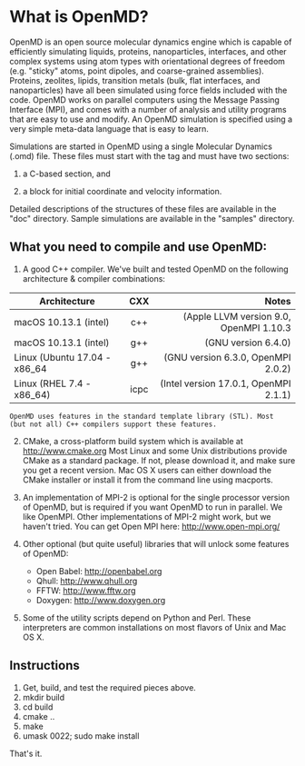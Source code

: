 # What is OpenMD?

OpenMD is an open source molecular dynamics engine which is capable of
efficiently simulating liquids, proteins, nanoparticles, interfaces,
and other complex systems using atom types with orientational degrees
of freedom (e.g. "sticky" atoms, point dipoles, and coarse-grained
assemblies). Proteins, zeolites, lipids, transition metals (bulk, flat
interfaces, and nanoparticles) have all been simulated using force
fields included with the code. OpenMD works on parallel computers
using the Message Passing Interface (MPI), and comes with a number of
analysis and utility programs that are easy to use and modify. An
OpenMD simulation is specified using a very simple meta-data language
that is easy to learn.

Simulations are started in OpenMD using a single Molecular Dynamics (.omd)
file.  These files must start with the <OpenMD> tag and must have two sections:

  1) a C-based <MetaData> section, and 

  2) a <Snapshot> block for initial coordinate and velocity information.

Detailed descriptions of the structures of these files are available
in the "doc" directory.  Sample simulations are available in the
"samples" directory.

## What you need to compile and use OpenMD:

 1) A good C++ compiler.  We've built and tested OpenMD on the
    following architecture & compiler combinations:

|Architecture                 |  CXX |                                   Notes |
|-----------------------------|:----:|----------------------------------------:|
|macOS 10.13.1 (intel)        |  c++ | (Apple LLVM version 9.0, OpenMPI 1.10.3 |
|macOS 10.13.1 (intel)        |  g++ |                     (GNU version 6.4.0) |
|Linux (Ubuntu 17.04 - x86_64 |  g++ |      (GNU version 6.3.0, OpenMPI 2.0.2) |
|Linux (RHEL 7.4 - x86_64)    | icpc |   (Intel version 17.0.1, OpenMPI 2.1.1) |

    OpenMD uses features in the standard template library (STL). Most
    (but not all) C++ compilers support these features.

 2) CMake, a cross-platform build system which is available at
    http://www.cmake.org    Most Linux and some Unix distributions
    provide CMake as a standard package. If not, please download it,
    and make sure you get a recent version. Mac OS X users can either
    download the CMake installer or install it from the command line
    using macports.

 3) An implementation of MPI-2 is optional for the single processor
    version of OpenMD, but is required if you want OpenMD to run in
    parallel. We like OpenMPI. Other implementations of MPI-2 might
    work, but we haven't tried.  You can get Open MPI here:
    http://www.open-mpi.org/

 4) Other optional (but quite useful) libraries that will unlock some
    features of OpenMD:

      + Open Babel:  http://openbabel.org
      + Qhull:       http://www.qhull.org
      + FFTW:        http://www.fftw.org
      + Doxygen:     http://www.doxygen.org

 5) Some of the utility scripts depend on Python and Perl.  These
    interpreters are common installations on most flavors of Unix and
    Mac OS X.

## Instructions

 1) Get, build, and test the required pieces above.
 2) mkdir build
 3) cd build
 4) cmake ..
 5) make
 6) umask 0022; sudo make install

That's it.
